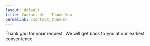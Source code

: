 ```yaml
---
layout: default
title: Contact Us - Thank You
permalink: /contact_thanks/
---
```


Thank you for your request.  We will get back to you at our earliest convenience.